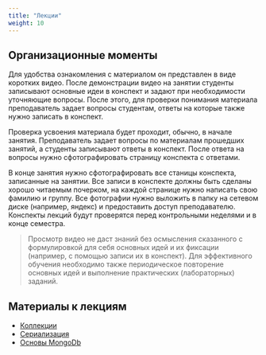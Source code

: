 ```yaml
---
title: "Лекции"
weight: 10
---
```


## Организационные моменты

Для удобства ознакомления с материалом он представлен в виде коротких видео. После демонстрации видео на занятии студенты записывают основные идеи в конспект и задают при необходимости уточняющие вопросы. После этого, для проверки понимания материала преподаватель задает вопросы студентам, ответы на которые также нужно записать в конспект.

Проверка усвоения материала будет проходит, обычно, в начале занятия. Преподаватель задает вопросы по материалам прошедших занятий, а студенты записывают ответы в конспект. После ответа на вопросы нужно сфотографировать страницу конспекта с ответами.

В конце занятия нужно сфотографировать все станицы конспекта, записанные на занятии. Все записи в конспекте должны быть сделаны хорошо читаемым почерком, на каждой странице нужно написать свою фамилию и группу. Все фотографии нужно выложить в папку на сетевом диске (например, яндекс) и предоставить доступ преподавателю. Конспекты лекций будут проверятся перед контрольными неделями и в конце семестра.

> Просмотр видео не даст знаний без осмысления сказанного с формулировкой для себя основных идей и их фиксации (например, с помощью записи их в конспект). Для эффективного обучения необходимо также периодическое повторение основных идей и выполнение практических (лабораторных) заданий.

## Материалы к лекциям

- [Коллекции](collection)
- [Сериализация](serialization)
- [Основы MongoDb](mongo)